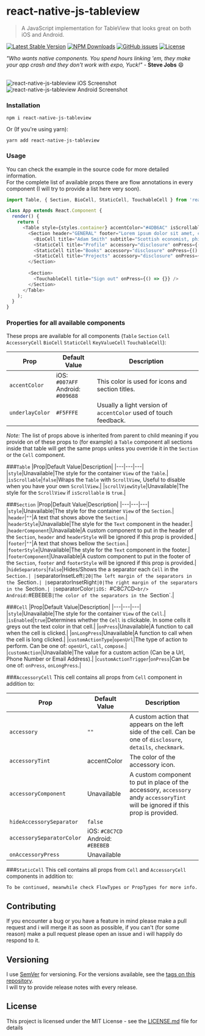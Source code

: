 # react-native-js-tableview
> A JavaScript implementation for TableView that looks great on both iOS and Android.

[![Latest Stable Version](https://img.shields.io/npm/v/react-native-js-tableview.svg)](https://www.npmjs.com/package/react-native-js-tableview)
[![NPM Downloads](https://img.shields.io/npm/dm/react-native-js-tableview.svg)](https://www.npmjs.com/package/react-native-js-tableview)
[![GitHub issues](https://img.shields.io/github/issues-raw/mohakapt/react-native-js-tableview.svg)](https://github.com/mohakapt/react-native-js-tableview/issues)
[![License](https://img.shields.io/github/license/mohakapt/react-native-js-tableview.svg)](https://github.com/mohakapt/react-native-js-tableview)

_"Who wants native components. You spend hours linking 'em, they make your app crash and they don't work with expo, Yuck!"_ - **Steve Jobs** 😄
<br/><br/>

![react-native-js-tableview iOS Screenshot](https://raw.githubusercontent.com/mohakapt/react-native-js-tableview/master/images/screenshot_ios.jpg)
![react-native-js-tableview Android Screenshot](https://raw.githubusercontent.com/mohakapt/react-native-js-tableview/master/images/screenshot_android.jpg)


### Installation
```
npm i react-native-js-tableview
```
Or (If you're using yarn):

```
yarn add react-native-js-tableview
```


### Usage
You can check the example in the source code for more detailed information.<br/>For the complete list of available props there are flow annotations in every component (I will try to provide a list here very soon).

```js
import Table, { Section, BioCell, StaticCell, TouchableCell } from 'react-native-js-tableview';

class App extends React.Component {
  render() {
    return (
      <Table style={styles.container} accentColor="#4DB6AC" isScrollable={true}>
        <Section header="GENERAL" footer="Lorem ipsum dolor sit amet, consectetur adipiscing elit.">
          <BioCell title="Adam Smith" subtitle="Scottish economist, philosopher, and author." />
          <StaticCell title="Profile" accessory="disclosure" onPress={() => {}} />
          <StaticCell title="Books" accessory="disclosure" onPress={() => {}} />
          <StaticCell title="Projects" accessory="disclosure" onPress={() => {}} />
        </Section>
        
        <Section>
          <TouchableCell title="Sign out" onPress={() => {}} />
        </Section>
      </Table>
    );
  }
}
```


### Properties for all available components
These props are available for all components (`Table` `Section` `Cell` `AccessoryCell` `BioCell` `StaticCell` `KeyValueCell` `TouchableCell`): 

|Prop|Default Value|Description|
|---|---|---|
|`accentColor`|iOS: `#007AFF` <br/> Android: `#009688`|This color is used for icons and section titles.|
|`underlayColor`|`#F5FFFE`|Usually a light version of `accentColor` used of touch feedback.|

*Note:* The list of props above is inherited from parent to child meaning if you provide on of these props to (for example) a `Table` component all sections inside that table will get the same props unless you override it in the `Section` or the `Cell` component.

###`Table`
|Prop|Default Value|Description|
|---|---|---|
|`style`|Unavailable|The style for the container `View` of the `Table`.|
|`isScrollable`|`false`|Wraps the `Table` with `ScrollView`, Useful to disable when you have your own `ScrollView`.|
|`scrollViewStyle`|Unavailable|The style for the `ScrollView` if `isScrollable` is `true`.|

###`Section`
|Prop|Default Value|Description|
|---|---|---|
|`style`|Unavailable|The style for the container `View` of the `Section`.|
|`header`|`""`|A text that shows above the `Section`.|
|`headerStyle`|Unavailable|The style for the `Text` component in the header.|
|`headerComponent`|Unavailable|A custom component to put in the header of the `Section`, `header` and `headerStyle` will be ignored if this prop is provided.|
|`footer`|`""`|A text that shows bellow the `Section`.|
|`footerStyle`|Unavailable|The style for the `Text` component in the footer.|
|`footerComponent`|Unavailable|A custom component to put in the footer of the `Section`, `footer` and `footerStyle` will be ignored if this prop is provided.|
|`hideSeparators`|`false`|Hides/Shows the a separator each `Cell` in the `Section.|
|`separatorInsetLeft`|20|The left margin of the separators in the `Section`.|
|`separatorInsetRight`|0|The right margin of the separators in the `Section`.|
|`separatorColor`|iOS: `#C8C7CD` <br/> Android: `#EBEBEB`|The color of the separators in the `Section`.|

###`Cell`
|Prop|Default Value|Description|
|---|---|---|
|`style`|Unavailable|The style for the container `View` of the `Cell`.|
|`isEnabled`|`true`|Determines whether the `Cell` is clickable. In some cells it greys out the text color in that cell.|
|`onPress`|Unavailable|A function to call when the cell is clicked.|
|`onLongPress`|Unavailable|A function to call when the cell is long clicked.|
|`customActionType`|`openUrl`|The type of action to perform. Can be one of: `openUrl`, `call`, `compose`.|
|`customAction`|Unavailable|The value for a custom action (Can be a Url, Phone Number or Email Address).|
|`customActionTrigger`|`onPress`|Can be one of: `onPress`, `onLongPress`.|

###`AccessoryCell`
This cell contains all props from `Cell` component in addition to:

|Prop|Default Value|Description|
|---|---|---|
|`accessory`|`""`|A custom action that appears on the left side of the cell. Can be one of `disclosure`, `details`, `checkmark`.|
|`accessoryTint`|accentColor|The color of the accessory icon.|
|`accessoryComponent`|Unavailable|A custom component to put in place of the accessory, `accessory` andy `accessoryTint` will be ignored if this prop is provided.|
|`hideAccessorySeparator`|`false`||
|`accessorySeparatorColor`|iOS: `#C8C7CD` <br/> Android: `#EBEBEB`||
|`onAccessoryPress`|Unavailable||

###`StaticCell`
This cell contains all props from `Cell` and `AccessoryCell` components in addition to:

`To be continued, meanwhile check FlowTypes or PropTypes for more info.`


## Contributing
If you encounter a bug or you have a feature in mind please make a pull request and i will merge it as soon as possible, if you can't (for some reason) make a pull request please open an issue and i will happily do respond to it.


## Versioning
I use [SemVer](http://semver.org/) for versioning. For the versions available, see the [tags on this repository](https://github.com/mohakapt/react-native-js-tableview/tags).<br/>
I will try to provide release notes with every release.


## License
This project is licensed under the MIT License - see the [LICENSE.md](https://github.com/mohakapt/react-native-js-tableview/blob/master/LICENSE) file for details
